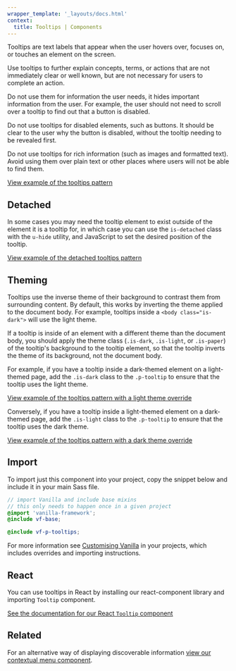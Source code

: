 ```yaml
---
wrapper_template: '_layouts/docs.html'
context:
  title: Tooltips | Components
---
```


Tooltips are text labels that appear when the user hovers over, focuses on, or touches an element on the screen.

Use tooltips to further explain concepts, terms, or actions that are not immediately clear or well known, but are not necessary for users to complete an action.

Do not use them for information the user needs, it hides important information from the user. For example, the user should not need to scroll over a tooltip to find out that a button is disabled.

Do not use tooltips for disabled elements, such as buttons. It should be clear to the user why the button is disabled, without the tooltip needing to be revealed first.

Do not use tooltips for rich information (such as images and formatted text). Avoid using them over plain text or other places where users will not be able to find them.

<div class="embedded-example"><a href="/docs/examples/patterns/tooltips/default" class="js-example">
View example of the tooltips pattern
</a></div>

## Detached

In some cases you may need the tooltip element to exist outside of the element it is a tooltip for, in which case you can use the `is-detached` class with the `u-hide` utility, and JavaScript to set the desired position of the tooltip.

<div class="embedded-example"><a href="/docs/examples/patterns/tooltips/detached"  data-height="120" class="js-example">
View example of the detached tooltips pattern
</a></div>

## Theming

Tooltips use the inverse theme of their background to contrast them from surrounding content. By default, this works by inverting the theme applied to the document body.
For example, tooltips inside a `<body class="is-dark">` will use the light theme.

If a tooltip is inside of an element with a different theme than the document body, you should apply the theme class (`.is-dark`, `.is-light`, or `.is-paper`)
of the tooltip's background to the tooltip element, so that the tooltip inverts the theme of its background, not the document body.

For example, if you have a tooltip inside a dark-themed element on a light-themed page, add the `.is-dark` class to the `.p-tooltip` to ensure that the tooltip uses the light theme.

<div class="embedded-example"><a href="/docs/examples/patterns/tooltips/nesting-theme-override-light" class="js-example">
View example of the tooltips pattern with a light theme override
</a></div>

Conversely, if you have a tooltip inside a light-themed element on a dark-themed page, add the `.is-light` class to the `.p-tooltip` to ensure that the tooltip uses the dark theme.

<div class="embedded-example"><a href="/docs/examples/patterns/tooltips/nesting-theme-override-dark" class="js-example">
View example of the tooltips pattern with a dark theme override
</a></div>

## Import

To import just this component into your project, copy the snippet below and include it in your main Sass file.

```scss
// import Vanilla and include base mixins
// this only needs to happen once in a given project
@import 'vanilla-framework';
@include vf-base;

@include vf-p-tooltips;
```

For more information see [Customising Vanilla](/docs/customising-vanilla/) in your projects, which includes overrides and importing instructions.

## React

You can use tooltips in React by installing our react-component library and importing `Tooltip` component.

[See the documentation for our React `Tooltip` component](https://canonical.github.io/react-components/?path=/docs/components-tooltip--docs)

## Related

For an alternative way of displaying discoverable information [view our contextual menu component](/docs/patterns/contextual-menu).
